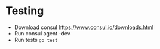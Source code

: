 # Testing

- Download consul https://www.consul.io/downloads.html
- Run consul agent -dev
- Run tests `go test`